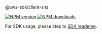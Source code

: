 @aws-sdk/client-sns

[![NPM version](https://img.shields.io/npm/v/@aws-sdk/client-sns/preview.svg)](https://www.npmjs.com/package/@aws-sdk/client-sns)
[![NPM downloads](https://img.shields.io/npm/dm/@aws-sdk/client-sns.svg)](https://www.npmjs.com/package/@aws-sdk/client-sns)

For SDK usage, please step to [SDK reademe](https://github.com/aws/aws-sdk-js-v3).

